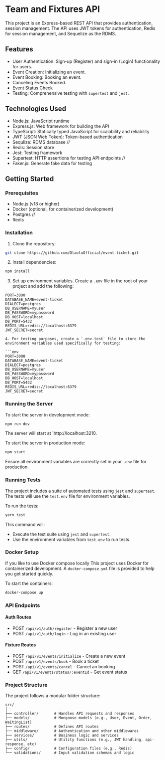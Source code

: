 # Team and Fixtures API

This project is an Express-based REST API that provides authentication, session management. The API uses JWT tokens for authentication, Redis for session management, and Sequelize as the RDMS.

## Features

- User Authentication: Sign-up (Register) and sign-in (Login) functionality for users.
- Event Creation: Initializing an event.
- Event Booking: Booking an event.
- Canceling Events Booked.
- Event Status Check
- Testing: Comprehensive testing with `supertest` and `jest`.

## Technologies Used

- Node.js: JavaScript runtime
- Express.js: Web framework for building the API
- TypeScript: Statically typed JavaScript for scalability and reliability
- JWT (JSON Web Token): Token-based authentication
- Sequlize: RDMS database
//
- Redis: Session store
- Jest: Testing framework
- Supertest: HTTP assertions for testing API endpoints
//
- Faker.js: Generate fake data for testing

## Getting Started

### Prerequisites

- Node.js (v18 or higher)
- Docker (optional, for containerized development)
- Postgres
//
- Redis

### Installation

1. Clone the repository:

```bash
git clone https://github.com/OlaoluOfficial/event-ticket.git
```

2. Install dependencies:

```bash
npm install
```

3. Set up environment variables. Create a `.env` file in the root of your project and add the following:

```env
PORT=3000
DATABASE_NAME=event-ticket
DIALECT=postgres
DB_USERNAME=myuser
DB_PASSWORD=mypassword
DB_HOST=localhost
DB_PORT=5432
REDIS_URL=redis://localhost:6379
JWT_SECRET=secret

4. For testing purposes, create a `.env.test` file to store the environment variables used specifically for testing:

```env
PORT=3000
DATABASE_NAME=event-ticket
DIALECT=postgres
DB_USERNAME=myuser
DB_PASSWORD=mypassword
DB_HOST=localhost
DB_PORT=5432
REDIS_URL=redis://localhost:6379
JWT_SECRET=secret
```

### Running the Server

To start the server in development mode:

```bash
npm run dev
```

The server will start at `http://localhost:3210.

To start the server in production mode:

```bash
npm start
```

Ensure all environment variables are correctly set in your `.env` file for production.

### Running Tests

The project includes a suite of automated tests using `jest` and `supertest`. The tests will use the `test.env` file for environment variables.

To run the tests:

```bash
yarn test
```

This command will:

- Execute the test suite using `jest` and `supertest`.
- Use the environment variables from `test.env` to run tests.

### Docker Setup

If you like to use Docker compose locally This project uses Docker for containerized development. A `docker-compose.yml` file is provided to help you get started quickly.

To start the containers:

```bash
docker-compose up
```
### API Endpoints

#### Auth Routes

- POST `/api/v1/auth/register` - Register a new user
- POST `/api/v1/auth/login` - Log in an existing user

#### Fixture Routes
- POST `/api/v1/events/initialize` - Create a new event
- POST `/api/v1/events/book` - Book a ticket
- POST `/api/v1/events/cancel` - Cancel an booking
- GET `/api/v1/events/status/:eventId` - Get event status


### Project Structure

The project follows a modular folder structure:

```
src/
│
├── controller/       # Handles API requests and responses
├── models/           # Mongoose models (e.g., User, Event, Order, WaitingList)
├── routes/           # Defines API routes
├── middleware/       # Authentication and other middlewares
├── services/         # Business logic and services
├── utils/            # Utility functions (e.g., JWT handling, api-response, etc)
├── config/           # Configuration files (e.g., Redis)
└── validations/      # Input validation schemas and logic
```
